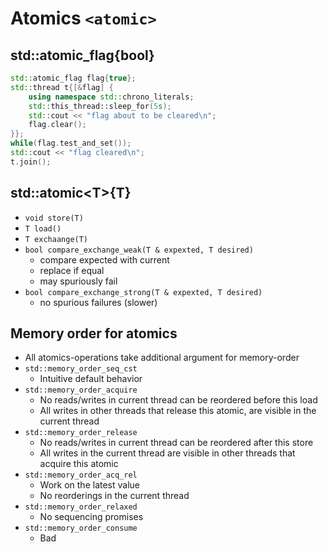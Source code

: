 # Atomics `<atomic>`
## std::atomic_flag{bool}
```C++
std::atomic_flag flag{true};
std::thread t{[&flag] {
	using namespace std::chrono_literals;
	std::this_thread::sleep_for(5s);
	std::cout << "flag about to be cleared\n";
	flag.clear();
}};
while(flag.test_and_set());
std::cout << "flag cleared\n";
t.join();
```

## std::atomic\<T\>{T}
- `void store(T)`
- `T load()`
- `T exchaange(T)`
- `bool compare_exchange_weak(T & expexted, T desired)`
	- compare expected with current
	- replace if equal
	- may spuriously fail
- `bool compare_exchange_strong(T & expexted, T desired)`
	- no spurious failures (slower)

## Memory order for atomics
- All atomics-operations take additional argument for memory-order
- `std::memory_order_seq_cst` 
	- Intuitive default behavior
- `std::memory_order_acquire`
	- No reads/writes in current thread can be reordered before this load
	- All writes in other threads that release this atomic, are visible in the current thread
- `std::memory_order_release`
	- No reads/writes in current thread can be reordered after this store
	- All writes in the current thread are visible in other threads that acquire this atomic
- `std::memory_order_acq_rel`
	- Work on the latest value
	- No reorderings in the current thread
- `std::memory_order_relaxed`
	- No sequencing promises
- `std::memory_order_consume`
	- Bad
